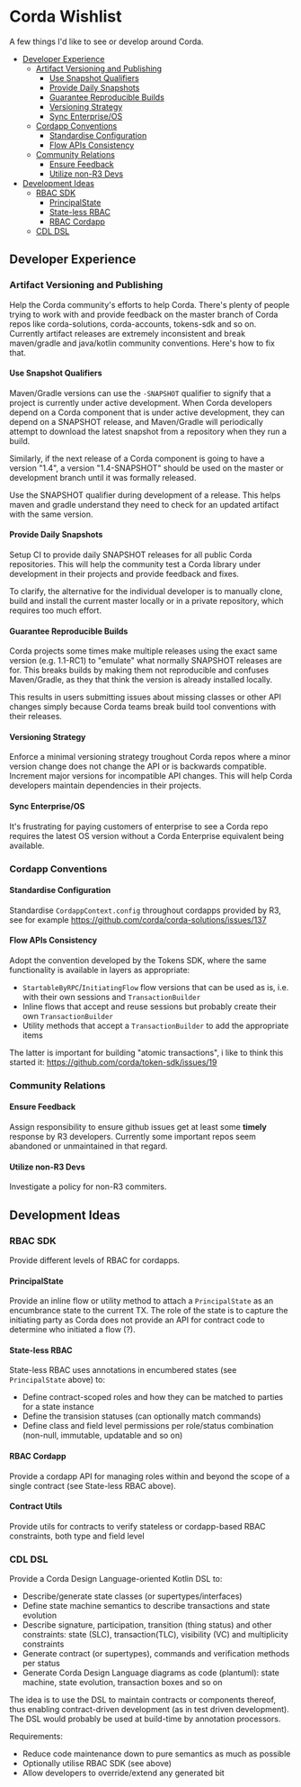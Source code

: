 
# Corda Wishlist

A few things I'd like to see or develop around Corda.

<!-- TOC depthFrom:2 depthTo:6 withLinks:1 updateOnSave:1 orderedList:0 -->

- [Developer Experience](#developer-experience)
	- [Artifact Versioning and Publishing](#artifact-versioning-and-publishing)
		- [Use Snapshot Qualifiers](#use-snapshot-qualifiers)
		- [Provide Daily Snapshots](#provide-daily-snapshots)
		- [Guarantee Reproducible Builds](#guarantee-reproducible-builds)
		- [Versioning Strategy](#versioning-strategy)
		- [Sync Enterprise/OS](#sync-enterpriseos)
	- [Cordapp Conventions](#cordapp-conventions)
		- [Standardise Configuration](#standardise-configuration)
		- [Flow APIs Consistency](#flow-apis-consistency)
	- [Community Relations](#community-relations)
		- [Ensure Feedback](#ensure-feedback)
		- [Utilize non-R3 Devs](#utilize-non-r3-devs)
- [Development Ideas](#development-ideas)
	- [RBAC SDK](#rbac-sdk)
		- [PrincipalState](#principalstate)
		- [State-less RBAC](#state-less-rbac)
		- [RBAC Cordapp](#rbac-cordapp)
	- [CDL DSL](#cdl-dsl)

<!-- /TOC -->

## Developer Experience

### Artifact Versioning and Publishing

Help the Corda community's efforts to help Corda. There's plenty
of people trying to work with and provide feedback on the master branch
of Corda repos like corda-solutions, corda-accounts, tokens-sdk and so on.
Currently artifact releases are extremely inconsistent and break maven/gradle
and java/kotlin community conventions. Here's how to fix that.

#### Use Snapshot Qualifiers

Maven/Gradle versions can use the `-SNAPSHOT` qualifier to signify that a project is
currently under active development. When Corda developers depend on a Corda component
that is under active development, they can depend on a SNAPSHOT release,
and Maven/Gradle will periodically attempt to download the latest snapshot from a repository
when they run a build.

Similarly, if the next release of a Corda component is going to have a version "1.4",
a version "1.4-SNAPSHOT" should be used on the master or development branch
until it was formally released.

Use the SNAPSHOT qualifier during development of a release. This helps maven and gradle
understand they need to check for an updated artifact with the same version.


#### Provide Daily Snapshots

Setup CI to provide daily SNAPSHOT releases for all public Corda repositories. This will help
the community test a Corda library under development in their projects and provide feedback and fixes.

To clarify, the alternative for the individual developer is to manually clone, build and install the current
master locally or in a private repository, which requires too much effort.

#### Guarantee Reproducible Builds

Corda projects some times make multiple releases using the exact same version (e.g. 1.1-RC1)
to "emulate" what normally SNAPSHOT releases are for. This breaks builds by making them not
reproducible and confuses Maven/Gradle, as they that think the version is already installed locally.

This results in users submitting issues about missing classes or other API changes simply because
Corda teams break build tool conventions with their releases.

#### Versioning Strategy

Enforce a minimal versioning strategy troughout Corda repos where a minor version change does not
change the API or is backwards compatible. Increment major versions for incompatible API changes.
This will help Corda developers maintain dependencies in their projects.

#### Sync Enterprise/OS

It's frustrating for paying customers of enterprise to see a Corda repo requires the latest OS version
without a Corda Enterprise equivalent being available.

### Cordapp Conventions

#### Standardise Configuration

Standardise `CordappContext.config` throughout cordapps provided by R3, see for example
https://github.com/corda/corda-solutions/issues/137

#### Flow APIs Consistency

Adopt the convention developed by the Tokens SDK, where the same functionality is available
in layers as appropriate:

- `StartableByRPC`/`InitiatingFlow` flow versions that can be used as is, i.e. with their own sessions and `TransactionBuilder`
- Inline flows that accept and reuse sessions but probably create their own `TransactionBuilder`
- Utility methods that accept a `TransactionBuilder` to add the appropriate items

The latter is important for building "atomic transactions", i like to think this started it:
https://github.com/corda/token-sdk/issues/19

### Community Relations

#### Ensure Feedback

Assign responsibility to ensure github issues get at least some __timely__ response by R3 developers.
Currently some important repos seem abandoned or unmaintained in that regard.

#### Utilize non-R3 Devs

Investigate a policy for non-R3 commiters.

## Development Ideas

### RBAC SDK

Provide different levels of RBAC for cordapps.

#### PrincipalState

Provide an inline flow or utility method to attach a `PrincipalState` as an encumbrance state
to the current TX. The role of the state is to capture the initiating party as Corda does not
provide an API for contract code to determine who initiated a flow (?).

#### State-less RBAC

State-less RBAC uses annotations in encumbered states (see `PrincipalState` above) to:

- Define contract-scoped roles and how they can be matched to parties for a state instance
- Define the transision statuses (can optionally match commands)
- Define class and field level permissions per role/status combination (non-null, immutable, updatable and so on)

#### RBAC Cordapp

Provide a cordapp API for managing roles within and beyond the scope of a single contract (see State-less RBAC above).

#### Contract Utils

Provide utils for contracts to verify stateless or cordapp-based RBAC constraints, both type and field level

### CDL DSL

Provide a Corda Design Language-oriented Kotlin DSL to:

- Describe/generate state classes (or supertypes/interfaces)
- Define state machine semantics to describe transactions and state evolution
- Describe signature, participation, transition (thing status) and other constraints: state (SLC), transaction(TLC), visibility (VC) and multiplicity constraints
- Generate contract (or supertypes), commands and verification methods per status
- Generate Corda Design Language diagrams as code (plantuml): state machine, state evolution, transaction boxes and so on

The idea is to use the DSL to maintain contracts or components thereof, thus enabling contract-driven development
(as in test driven development). The DSL would probably be used at build-time
by annotation processors.

Requirements:

- Reduce code maintenance down to pure semantics as much as possible
- Optionally utilise RBAC SDK (see above)
- Allow developers to override/extend any generated bit
